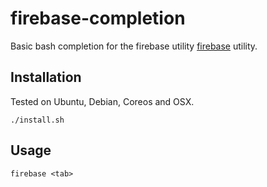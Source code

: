 # firebase-completion
Basic bash completion for the firebase utility [firebase](https://github.com/digitalocean/firebase) utility.

## Installation

Tested on Ubuntu, Debian, Coreos and OSX.

`./install.sh` 

## Usage 

`firebase <tab>` 
